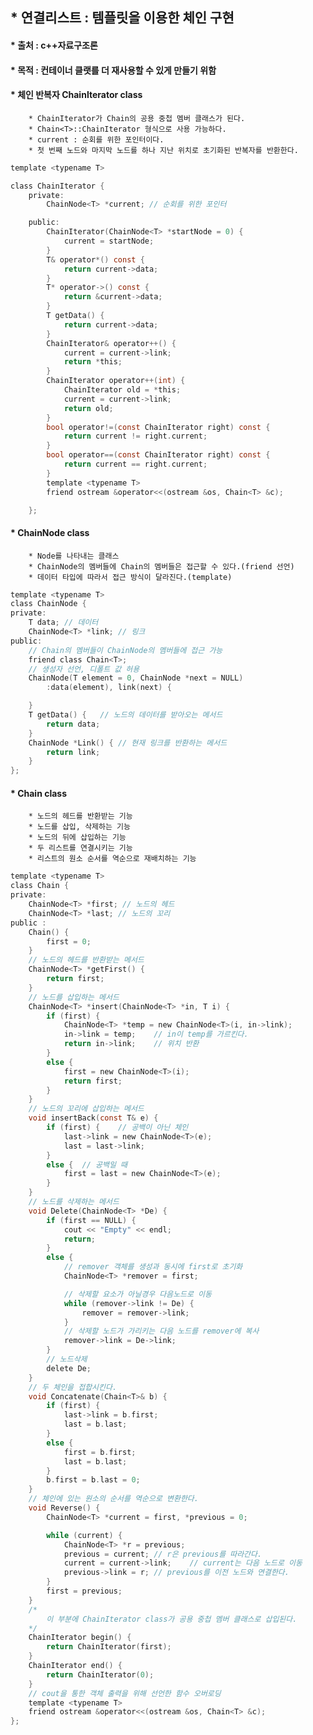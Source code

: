 ## * 연결리스트 : 템플릿을 이용한 체인 구현 
#### * 출처 : c++자료구조론   
#### * 목적 : 컨테이너 클랫를 더 재사용할 수 있게 만들기 위함   

#### * 체인 반복자 ChainIterator class   
		* ChainIterator가 Chain의 공용 중첩 멤버 클래스가 된다.
		* Chain<T>::ChainIterator 형식으로 사용 가능하다.
		* current : 순회를 위한 포인터이다.
		* 첫 번째 노드와 마지막 노드를 하나 지난 위치로 초기화된 반복자를 반환한다.
```c
template <typename T>

class ChainIterator {
	private:
		ChainNode<T> *current; // 순회를 위한 포인터 

	public:
		ChainIterator(ChainNode<T> *startNode = 0) {
			current = startNode;
		}
		T& operator*() const {
			return current->data;
		}
		T* operator->() const {
			return &current->data;
		}
		T getData() {
			return current->data;
		}
		ChainIterator& operator++() {
			current = current->link;
			return *this;
		}
		ChainIterator operator++(int) {
			ChainIterator old = *this;
			current = current->link;
			return old;
		}
		bool operator!=(const ChainIterator right) const {
			return current != right.current;
		}
		bool operator==(const ChainIterator right) const {
			return current == right.current;
		}
		template <typename T>
		friend ostream &operator<<(ostream &os, Chain<T> &c);

	};
```   

#### * ChainNode class
		* Node를 나타내는 클래스   
		* ChainNode의 멤버들에 Chain의 멤버들은 접근할 수 있다.(friend 선언)
		* 데이터 타입에 따라서 접근 방식이 달라진다.(template)   

```c
template <typename T>
class ChainNode {
private:
	T data;	// 데이터
	ChainNode<T> *link; // 링크 
public:	
	// Chain의 멤버들이 ChainNode의 멤버들에 접근 가능
	friend class Chain<T>;
	// 생성자 선언, 디폴트 값 허용 
	ChainNode(T element = 0, ChainNode *next = NULL)
		:data(element), link(next) {

	}
	T getData() {	// 노드의 데이터를 받아오는 메서드 
		return data;
	}
	ChainNode *Link() {	// 현재 링크를 반환하는 메서드 
		return link;
	}
};
```   

#### * Chain class   
		* 노드의 헤드를 반환받는 기능
		* 노드를 삽입, 삭제하는 기능
		* 노드의 뒤에 삽입하는 기능
		* 두 리스트를 연결시키는 기능
		* 리스트의 원소 순서를 역순으로 재배치하는 기능

```c
template <typename T>
class Chain {
private:
	ChainNode<T> *first; // 노드의 헤드
	ChainNode<T> *last;	// 노드의 꼬리 
public :
	Chain() {
		first = 0;
	}
	// 노드의 헤드를 반환받는 메서드
	ChainNode<T> *getFirst() {
		return first;
	}
	// 노드를 삽입하는 메서드 
	ChainNode<T> *insert(ChainNode<T> *in, T i) {
		if (first) {
			ChainNode<T> *temp = new ChainNode<T>(i, in->link);
			in->link = temp;	// in이 temp를 가르킨다.
			return in->link;	// 위치 반환 
		}
		else {
			first = new ChainNode<T>(i);
			return first;
		}
	}
	// 노드의 꼬리에 삽입하는 메서드 
	void insertBack(const T& e) {
		if (first) {	// 공백이 아닌 체인 
			last->link = new ChainNode<T>(e);
			last = last->link;
		}
		else {	// 공백일 때 
			first = last = new ChainNode<T>(e);
		}
	}
	// 노드를 삭제하는 메서드 
	void Delete(ChainNode<T> *De) {
		if (first == NULL) {
			cout << "Empty" << endl;
			return;
		}
		else {
			// remover 객체를 생성과 동시에 first로 초기화 
			ChainNode<T> *remover = first;

			// 삭제할 요소가 아닐경우 다음노드로 이동 
			while (remover->link != De) {
				remover = remover->link;
			}
			// 삭제할 노드가 가리키는 다음 노드를 remover에 복사 
			remover->link = De->link;
		}
		// 노드삭제
		delete De;
	}
	// 두 체인을 접합시킨다.
	void Concatenate(Chain<T>& b) {
		if (first) {
			last->link = b.first;
			last = b.last;
		}
		else {
			first = b.first;
			last = b.last;
		}
		b.first = b.last = 0;
	}
	// 체인에 있는 원소의 순서를 역순으로 변환한다.
	void Reverse() {
		ChainNode<T> *current = first, *previous = 0;

		while (current) {
			ChainNode<T> *r = previous;
			previous = current;	// r은 previous를 따라간다.
			current = current->link;	// current는 다음 노드로 이동
			previous->link = r;	// previous를 이전 노드와 연결한다.
		}
		first = previous;
	}
	/*
		이 부분에 ChainIterator class가 공용 중첩 멤버 클래스로 삽입된다.
	*/
	ChainIterator begin() {
		return ChainIterator(first);
	}
	ChainIterator end() {
		return ChainIterator(0);
	}
	// cout을 통한 객체 출력을 위해 선언한 함수 오버로딩
	template <typename T>
	friend ostream &operator<<(ostream &os, Chain<T> &c);
};
```
